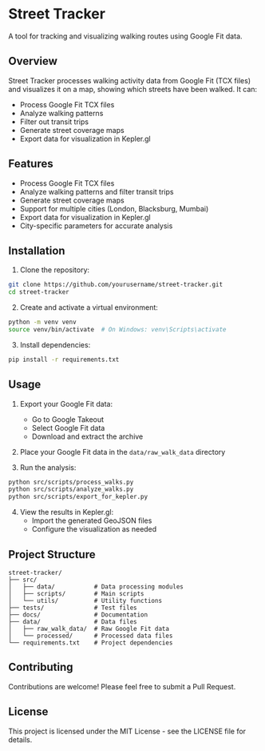 # Street Tracker

A tool for tracking and visualizing walking routes using Google Fit data.

## Overview

Street Tracker processes walking activity data from Google Fit (TCX files) and visualizes it on a map, showing which streets have been walked. It can:
- Process Google Fit TCX files
- Analyze walking patterns
- Filter out transit trips
- Generate street coverage maps
- Export data for visualization in Kepler.gl

## Features

- Process Google Fit TCX files
- Analyze walking patterns and filter transit trips
- Generate street coverage maps
- Support for multiple cities (London, Blacksburg, Mumbai)
- Export data for visualization in Kepler.gl
- City-specific parameters for accurate analysis

## Installation

1. Clone the repository:
```bash
git clone https://github.com/yourusername/street-tracker.git
cd street-tracker
```

2. Create and activate a virtual environment:
```bash
python -m venv venv
source venv/bin/activate  # On Windows: venv\Scripts\activate
```

3. Install dependencies:
```bash
pip install -r requirements.txt
```

## Usage

1. Export your Google Fit data:
   - Go to Google Takeout
   - Select Google Fit data
   - Download and extract the archive

2. Place your Google Fit data in the `data/raw_walk_data` directory

3. Run the analysis:
```bash
python src/scripts/process_walks.py
python src/scripts/analyze_walks.py
python src/scripts/export_for_kepler.py
```

4. View the results in Kepler.gl:
   - Import the generated GeoJSON files
   - Configure the visualization as needed

## Project Structure

```
street-tracker/
├── src/
│   ├── data/           # Data processing modules
│   ├── scripts/        # Main scripts
│   └── utils/          # Utility functions
├── tests/              # Test files
├── docs/               # Documentation
├── data/               # Data files
│   ├── raw_walk_data/  # Raw Google Fit data
│   └── processed/      # Processed data files
└── requirements.txt    # Project dependencies
```

## Contributing

Contributions are welcome! Please feel free to submit a Pull Request.

## License

This project is licensed under the MIT License - see the LICENSE file for details. 